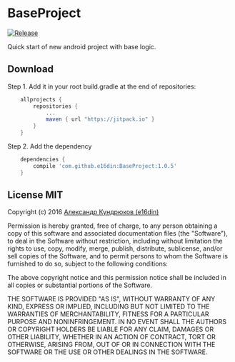 # BaseProject
[![Release](https://jitpack.io/v/e16din/BaseProject.svg)](https://jitpack.io/#e16din/BaseProject)

Quick start of new android project with base logic.

## Download
Step 1. Add it in your root build.gradle at the end of repositories:
```groovy
    allprojects {
        repositories {
            ...
            maven { url "https://jitpack.io" }
        }
    }
```
Step 2. Add the dependency
```groovy
    dependencies {
        compile 'com.github.e16din:BaseProject:1.0.5'
    }
```

## License MIT
Copyright (c) 2016 [Александр Кундрюков (e16din)](http://goo.gl/pzjc8x)

Permission is hereby granted, free of charge, to any person obtaining a copy
of this software and associated documentation files (the "Software"), to deal
in the Software without restriction, including without limitation the rights
to use, copy, modify, merge, publish, distribute, sublicense, and/or sell
copies of the Software, and to permit persons to whom the Software is
furnished to do so, subject to the following conditions:

The above copyright notice and this permission notice shall be included in all
copies or substantial portions of the Software.

THE SOFTWARE IS PROVIDED "AS IS", WITHOUT WARRANTY OF ANY KIND, EXPRESS OR
IMPLIED, INCLUDING BUT NOT LIMITED TO THE WARRANTIES OF MERCHANTABILITY,
FITNESS FOR A PARTICULAR PURPOSE AND NONINFRINGEMENT. IN NO EVENT SHALL THE
AUTHORS OR COPYRIGHT HOLDERS BE LIABLE FOR ANY CLAIM, DAMAGES OR OTHER
LIABILITY, WHETHER IN AN ACTION OF CONTRACT, TORT OR OTHERWISE, ARISING FROM,
OUT OF OR IN CONNECTION WITH THE SOFTWARE OR THE USE OR OTHER DEALINGS IN THE
SOFTWARE.